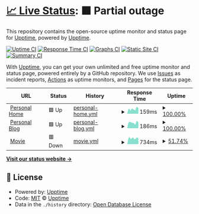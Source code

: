 # [📈 Live Status](https://uptime.liyaodong.com): <!--live status--> **🟧 Partial outage**

This repository contains the open-source uptime monitor and status page for [Upptime](https://upptime.js.org), powered by [Upptime](https://github.com/upptime/upptime).

[![Uptime CI](https://github.com/liyaodong/upptime/workflows/Uptime%20CI/badge.svg)](https://github.com/liyaodong/uptime/actions?query=workflow%3A%22Uptime+CI%22)
[![Response Time CI](https://github.com/liyaodong/upptime/workflows/Response%20Time%20CI/badge.svg)](https://github.com/liyaodong/uptime/actions?query=workflow%3A%22Response+Time+CI%22)
[![Graphs CI](https://github.com/liyaodong/upptime/workflows/Graphs%20CI/badge.svg)](https://github.com/liyaodong/uptime/actions?query=workflow%3A%22Graphs+CI%22)
[![Static Site CI](https://github.com/liyaodong/upptime/workflows/Static%20Site%20CI/badge.svg)](https://github.com/liyaodong/uptime/actions?query=workflow%3A%22Static+Site+CI%22)
[![Summary CI](https://github.com/liyaodong/upptime/workflows/Summary%20CI/badge.svg)](https://github.com/liyaodong/uptime/actions?query=workflow%3A%22Summary+CI%22)

With [Upptime](https://upptime.js.org), you can get your own unlimited and free uptime monitor and status page, powered entirely by a GitHub repository. We use [Issues](https://github.com/upptime/upptime/issues) as incident reports, [Actions](https://github.com/liyaodong/uptime/actions) as uptime monitors, and [Pages](https://uptime.liyaodong.com) for the status page.

<!--start: status pages-->
<!-- This summary is generated by Upptime (https://github.com/upptime/upptime) -->
<!-- Do not edit this manually, your changes will be overwritten -->
<!-- prettier-ignore -->
| URL | Status | History | Response Time | Uptime |
| --- | ------ | ------- | ------------- | ------ |
| <img alt="" src="https://icons.duckduckgo.com/ip3/liyaodong.com.ico" height="13"> [Personal Home](https://liyaodong.com) | 🟩 Up | [personal-home.yml](https://github.com/liyaodong/uptime/commits/HEAD/history/personal-home.yml) | <details><summary><img alt="Response time graph" src="./graphs/personal-home/response-time-week.png" height="20"> 159ms</summary><br><a href="https://uptime.liyaodong.com/history/personal-home"><img alt="Response time 236" src="https://img.shields.io/endpoint?url=https%3A%2F%2Fraw.githubusercontent.com%2Fliyaodong%2Fuptime%2FHEAD%2Fapi%2Fpersonal-home%2Fresponse-time.json"></a><br><a href="https://uptime.liyaodong.com/history/personal-home"><img alt="24-hour response time 180" src="https://img.shields.io/endpoint?url=https%3A%2F%2Fraw.githubusercontent.com%2Fliyaodong%2Fuptime%2FHEAD%2Fapi%2Fpersonal-home%2Fresponse-time-day.json"></a><br><a href="https://uptime.liyaodong.com/history/personal-home"><img alt="7-day response time 159" src="https://img.shields.io/endpoint?url=https%3A%2F%2Fraw.githubusercontent.com%2Fliyaodong%2Fuptime%2FHEAD%2Fapi%2Fpersonal-home%2Fresponse-time-week.json"></a><br><a href="https://uptime.liyaodong.com/history/personal-home"><img alt="30-day response time 166" src="https://img.shields.io/endpoint?url=https%3A%2F%2Fraw.githubusercontent.com%2Fliyaodong%2Fuptime%2FHEAD%2Fapi%2Fpersonal-home%2Fresponse-time-month.json"></a><br><a href="https://uptime.liyaodong.com/history/personal-home"><img alt="1-year response time 247" src="https://img.shields.io/endpoint?url=https%3A%2F%2Fraw.githubusercontent.com%2Fliyaodong%2Fuptime%2FHEAD%2Fapi%2Fpersonal-home%2Fresponse-time-year.json"></a></details> | <details><summary><a href="https://uptime.liyaodong.com/history/personal-home">100.00%</a></summary><a href="https://uptime.liyaodong.com/history/personal-home"><img alt="All-time uptime 99.98%" src="https://img.shields.io/endpoint?url=https%3A%2F%2Fraw.githubusercontent.com%2Fliyaodong%2Fuptime%2FHEAD%2Fapi%2Fpersonal-home%2Fuptime.json"></a><br><a href="https://uptime.liyaodong.com/history/personal-home"><img alt="24-hour uptime 100.00%" src="https://img.shields.io/endpoint?url=https%3A%2F%2Fraw.githubusercontent.com%2Fliyaodong%2Fuptime%2FHEAD%2Fapi%2Fpersonal-home%2Fuptime-day.json"></a><br><a href="https://uptime.liyaodong.com/history/personal-home"><img alt="7-day uptime 100.00%" src="https://img.shields.io/endpoint?url=https%3A%2F%2Fraw.githubusercontent.com%2Fliyaodong%2Fuptime%2FHEAD%2Fapi%2Fpersonal-home%2Fuptime-week.json"></a><br><a href="https://uptime.liyaodong.com/history/personal-home"><img alt="30-day uptime 100.00%" src="https://img.shields.io/endpoint?url=https%3A%2F%2Fraw.githubusercontent.com%2Fliyaodong%2Fuptime%2FHEAD%2Fapi%2Fpersonal-home%2Fuptime-month.json"></a><br><a href="https://uptime.liyaodong.com/history/personal-home"><img alt="1-year uptime 99.97%" src="https://img.shields.io/endpoint?url=https%3A%2F%2Fraw.githubusercontent.com%2Fliyaodong%2Fuptime%2FHEAD%2Fapi%2Fpersonal-home%2Fuptime-year.json"></a></details>
| <img alt="" src="https://icons.duckduckgo.com/ip3/blog.liyaodong.com.ico" height="13"> [Personal Blog](https://blog.liyaodong.com) | 🟩 Up | [personal-blog.yml](https://github.com/liyaodong/uptime/commits/HEAD/history/personal-blog.yml) | <details><summary><img alt="Response time graph" src="./graphs/personal-blog/response-time-week.png" height="20"> 186ms</summary><br><a href="https://uptime.liyaodong.com/history/personal-blog"><img alt="Response time 166" src="https://img.shields.io/endpoint?url=https%3A%2F%2Fraw.githubusercontent.com%2Fliyaodong%2Fuptime%2FHEAD%2Fapi%2Fpersonal-blog%2Fresponse-time.json"></a><br><a href="https://uptime.liyaodong.com/history/personal-blog"><img alt="24-hour response time 188" src="https://img.shields.io/endpoint?url=https%3A%2F%2Fraw.githubusercontent.com%2Fliyaodong%2Fuptime%2FHEAD%2Fapi%2Fpersonal-blog%2Fresponse-time-day.json"></a><br><a href="https://uptime.liyaodong.com/history/personal-blog"><img alt="7-day response time 186" src="https://img.shields.io/endpoint?url=https%3A%2F%2Fraw.githubusercontent.com%2Fliyaodong%2Fuptime%2FHEAD%2Fapi%2Fpersonal-blog%2Fresponse-time-week.json"></a><br><a href="https://uptime.liyaodong.com/history/personal-blog"><img alt="30-day response time 185" src="https://img.shields.io/endpoint?url=https%3A%2F%2Fraw.githubusercontent.com%2Fliyaodong%2Fuptime%2FHEAD%2Fapi%2Fpersonal-blog%2Fresponse-time-month.json"></a><br><a href="https://uptime.liyaodong.com/history/personal-blog"><img alt="1-year response time 163" src="https://img.shields.io/endpoint?url=https%3A%2F%2Fraw.githubusercontent.com%2Fliyaodong%2Fuptime%2FHEAD%2Fapi%2Fpersonal-blog%2Fresponse-time-year.json"></a></details> | <details><summary><a href="https://uptime.liyaodong.com/history/personal-blog">100.00%</a></summary><a href="https://uptime.liyaodong.com/history/personal-blog"><img alt="All-time uptime 99.98%" src="https://img.shields.io/endpoint?url=https%3A%2F%2Fraw.githubusercontent.com%2Fliyaodong%2Fuptime%2FHEAD%2Fapi%2Fpersonal-blog%2Fuptime.json"></a><br><a href="https://uptime.liyaodong.com/history/personal-blog"><img alt="24-hour uptime 100.00%" src="https://img.shields.io/endpoint?url=https%3A%2F%2Fraw.githubusercontent.com%2Fliyaodong%2Fuptime%2FHEAD%2Fapi%2Fpersonal-blog%2Fuptime-day.json"></a><br><a href="https://uptime.liyaodong.com/history/personal-blog"><img alt="7-day uptime 100.00%" src="https://img.shields.io/endpoint?url=https%3A%2F%2Fraw.githubusercontent.com%2Fliyaodong%2Fuptime%2FHEAD%2Fapi%2Fpersonal-blog%2Fuptime-week.json"></a><br><a href="https://uptime.liyaodong.com/history/personal-blog"><img alt="30-day uptime 100.00%" src="https://img.shields.io/endpoint?url=https%3A%2F%2Fraw.githubusercontent.com%2Fliyaodong%2Fuptime%2FHEAD%2Fapi%2Fpersonal-blog%2Fuptime-month.json"></a><br><a href="https://uptime.liyaodong.com/history/personal-blog"><img alt="1-year uptime 99.97%" src="https://img.shields.io/endpoint?url=https%3A%2F%2Fraw.githubusercontent.com%2Fliyaodong%2Fuptime%2FHEAD%2Fapi%2Fpersonal-blog%2Fuptime-year.json"></a></details>
| <img alt="" src="https://icons.duckduckgo.com/ip3/h.liyaodong.com.ico" height="13"> [Movie](http://h.liyaodong.com:8096) | 🟥 Down | [movie.yml](https://github.com/liyaodong/uptime/commits/HEAD/history/movie.yml) | <details><summary><img alt="Response time graph" src="./graphs/movie/response-time-week.png" height="20"> 734ms</summary><br><a href="https://uptime.liyaodong.com/history/movie"><img alt="Response time 841" src="https://img.shields.io/endpoint?url=https%3A%2F%2Fraw.githubusercontent.com%2Fliyaodong%2Fuptime%2FHEAD%2Fapi%2Fmovie%2Fresponse-time.json"></a><br><a href="https://uptime.liyaodong.com/history/movie"><img alt="24-hour response time 807" src="https://img.shields.io/endpoint?url=https%3A%2F%2Fraw.githubusercontent.com%2Fliyaodong%2Fuptime%2FHEAD%2Fapi%2Fmovie%2Fresponse-time-day.json"></a><br><a href="https://uptime.liyaodong.com/history/movie"><img alt="7-day response time 734" src="https://img.shields.io/endpoint?url=https%3A%2F%2Fraw.githubusercontent.com%2Fliyaodong%2Fuptime%2FHEAD%2Fapi%2Fmovie%2Fresponse-time-week.json"></a><br><a href="https://uptime.liyaodong.com/history/movie"><img alt="30-day response time 896" src="https://img.shields.io/endpoint?url=https%3A%2F%2Fraw.githubusercontent.com%2Fliyaodong%2Fuptime%2FHEAD%2Fapi%2Fmovie%2Fresponse-time-month.json"></a><br><a href="https://uptime.liyaodong.com/history/movie"><img alt="1-year response time 853" src="https://img.shields.io/endpoint?url=https%3A%2F%2Fraw.githubusercontent.com%2Fliyaodong%2Fuptime%2FHEAD%2Fapi%2Fmovie%2Fresponse-time-year.json"></a></details> | <details><summary><a href="https://uptime.liyaodong.com/history/movie">51.74%</a></summary><a href="https://uptime.liyaodong.com/history/movie"><img alt="All-time uptime 97.04%" src="https://img.shields.io/endpoint?url=https%3A%2F%2Fraw.githubusercontent.com%2Fliyaodong%2Fuptime%2FHEAD%2Fapi%2Fmovie%2Fuptime.json"></a><br><a href="https://uptime.liyaodong.com/history/movie"><img alt="24-hour uptime 14.95%" src="https://img.shields.io/endpoint?url=https%3A%2F%2Fraw.githubusercontent.com%2Fliyaodong%2Fuptime%2FHEAD%2Fapi%2Fmovie%2Fuptime-day.json"></a><br><a href="https://uptime.liyaodong.com/history/movie"><img alt="7-day uptime 51.74%" src="https://img.shields.io/endpoint?url=https%3A%2F%2Fraw.githubusercontent.com%2Fliyaodong%2Fuptime%2FHEAD%2Fapi%2Fmovie%2Fuptime-week.json"></a><br><a href="https://uptime.liyaodong.com/history/movie"><img alt="30-day uptime 86.25%" src="https://img.shields.io/endpoint?url=https%3A%2F%2Fraw.githubusercontent.com%2Fliyaodong%2Fuptime%2FHEAD%2Fapi%2Fmovie%2Fuptime-month.json"></a><br><a href="https://uptime.liyaodong.com/history/movie"><img alt="1-year uptime 94.30%" src="https://img.shields.io/endpoint?url=https%3A%2F%2Fraw.githubusercontent.com%2Fliyaodong%2Fuptime%2FHEAD%2Fapi%2Fmovie%2Fuptime-year.json"></a></details>

<!--end: status pages-->

[**Visit our status website →**](https://uptime.liyaodong.com)

## 📄 License

- Powered by: [Upptime](https://github.com/upptime/upptime)
- Code: [MIT](./LICENSE) © [Upptime](https://upptime.js.org)
- Data in the `./history` directory: [Open Database License](https://opendatacommons.org/licenses/odbl/1-0/)
